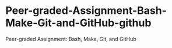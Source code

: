 # Peer-graded-Assignment-Bash-Make-Git-and-GitHub-github
Peer-graded Assignment: Bash, Make, Git, and GitHub
